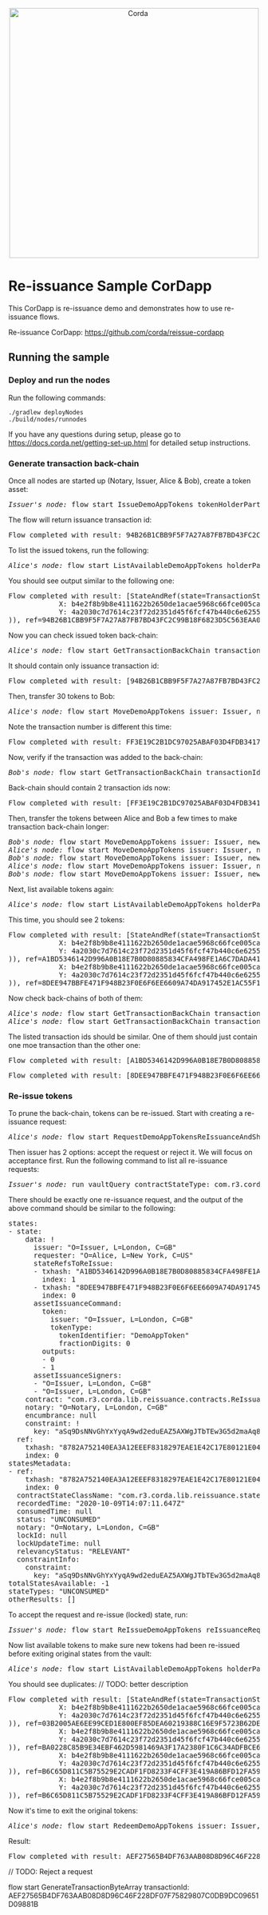<p align="center">	
  <img src="https://www.corda.net/wp-content/uploads/2016/11/fg005_corda_b.png" alt="Corda" width="500">	
</p>

# Re-issuance Sample CorDapp 
This CorDapp is re-issuance demo and demonstrates how to use re-issuance flows.

Re-issuance CorDapp: https://github.com/corda/reissue-cordapp

## Running the sample

### Deploy and run the nodes
Run the following commands:
```
./gradlew deployNodes
./build/nodes/runnodes
```
If you have any questions during setup, please go to https://docs.corda.net/getting-set-up.html for detailed setup 
instructions.

### Generate transaction back-chain
Once all nodes are started up (Notary, Issuer, Alice & Bob), create a token asset:
<pre>
<i>Issuer's node:</i> flow start IssueDemoAppTokens tokenHolderParty: Alice, tokenAmount: 50
</pre>
The flow will return issuance transaction id:
<pre>
Flow completed with result: 94B26B1CBB9F5F7A27A87FB7BD43FC2C99B18F6823D5C563EAA01DB721808CD8
</pre>

To list the issued tokens, run the following:
<pre>
<i>Alice's node:</i> flow start ListAvailableDemoAppTokens holderParty: Alice, encumbered: null
</pre>

You should see output similar to the following one:
<pre>
Flow completed with result: [StateAndRef(state=TransactionState(data=50 TokenType(tokenIdentifier='DemoAppToken', fractionDigits=0) issued by Issuer held by Alice, contract=com.r3.corda.lib.tokens.contracts.FungibleTokenContract, notary=O=Notary, L=London, C=GB, encumbrance=null, constraint=SignatureAttachmentConstraint(key=EC Public Key [5a:9f:70:fd:5f:d4:26:ed:55:66:42:78:a8:ee:09:ff:57:33:7e:e4]
            X: b4e2f8b9b8e4111622b2650de1acae5968c66fce005ca82a884d89c04e803d24
            Y: 4a2030c7d7614c23f72d2351d45f6fcf47b440c6e6255871206c5bd2e91c5adb
)), ref=94B26B1CBB9F5F7A27A87FB7BD43FC2C99B18F6823D5C563EAA01DB721808CD8(0))]
</pre>

Now you can check issued token back-chain:
<pre>
<i>Alice's node:</i> flow start GetTransactionBackChain transactionId: 94B26B1CBB9F5F7A27A87FB7BD43FC2C99B18F6823D5C563EAA01DB721808CD8
</pre>
It should contain only issuance transaction id:
<pre>
Flow completed with result: [94B26B1CBB9F5F7A27A87FB7BD43FC2C99B18F6823D5C563EAA01DB721808CD8]
</pre>

Then, transfer 30 tokens to Bob:
<pre>
<i>Alice's node:</i> flow start MoveDemoAppTokens issuer: Issuer, newTokenHolderParty: Bob, tokenAmount: 30 
</pre>
Note the transaction number is different this time: 
<pre>
Flow completed with result: FF3E19C2B1DC97025ABAF03D4FDB341769E1D2A02BE11AC13D9EB036B4D99C3F
</pre>

Now, verify if the transaction was added to the back-chain:
<pre>
<i>Bob's node:</i> flow start GetTransactionBackChain transactionId: FF3E19C2B1DC97025ABAF03D4FDB341769E1D2A02BE11AC13D9EB036B4D99C3F
</pre>
Back-chain should contain 2 transaction ids now:
<pre>
Flow completed with result: [FF3E19C2B1DC97025ABAF03D4FDB341769E1D2A02BE11AC13D9EB036B4D99C3F, 94B26B1CBB9F5F7A27A87FB7BD43FC2C99B18F6823D5C563EAA01DB721808CD8]
</pre>

Then, transfer the tokens between Alice and Bob a few times to make transaction back-chain longer:
<pre>
<i>Bob's node:</i> flow start MoveDemoAppTokens issuer: Issuer, newTokenHolderParty: Alice, tokenAmount: 20 
<i>Alice's node:</i> flow start MoveDemoAppTokens issuer: Issuer, newTokenHolderParty: Bob, tokenAmount: 15
<i>Bob's node:</i> flow start MoveDemoAppTokens issuer: Issuer, newTokenHolderParty: Alice, tokenAmount: 25
<i>Alice's node:</i> flow start MoveDemoAppTokens issuer: Issuer, newTokenHolderParty: Bob, tokenAmount: 35
<i>Bob's node:</i> flow start MoveDemoAppTokens issuer: Issuer, newTokenHolderParty: Alice, tokenAmount: 10
</pre>

Next, list available tokens again:
<pre>
<i>Alice's node:</i> flow start ListAvailableDemoAppTokens holderParty: Alice, encumbered: null
</pre>

This time, you should see 2 tokens:
<pre>
Flow completed with result: [StateAndRef(state=TransactionState(data=15 TokenType(tokenIdentifier='DemoAppToken', fractionDigits=0) issued by Issuer held by Alice, contract=com.r3.corda.lib.tokens.contracts.FungibleTokenContract, notary=O=Notary, L=London, C=GB, encumbrance=null, constraint=SignatureAttachmentConstraint(key=EC Public Key [5a:9f:70:fd:5f:d4:26:ed:55:66:42:78:a8:ee:09:ff:57:33:7e:e4]
            X: b4e2f8b9b8e4111622b2650de1acae5968c66fce005ca82a884d89c04e803d24
            Y: 4a2030c7d7614c23f72d2351d45f6fcf47b440c6e6255871206c5bd2e91c5adb
)), ref=A1BD5346142D996A0B18E7B0D80885834CFA498FE1A6C7DADA4121038A0AA266(1)), StateAndRef(state=TransactionState(data=10 TokenType(tokenIdentifier='DemoAppToken', fractionDigits=0) issued by Issuer held by Alice, contract=com.r3.corda.lib.tokens.contracts.FungibleTokenContract, notary=O=Notary, L=London, C=GB, encumbrance=null, constraint=SignatureAttachmentConstraint(key=EC Public Key [5a:9f:70:fd:5f:d4:26:ed:55:66:42:78:a8:ee:09:ff:57:33:7e:e4]
            X: b4e2f8b9b8e4111622b2650de1acae5968c66fce005ca82a884d89c04e803d24
            Y: 4a2030c7d7614c23f72d2351d45f6fcf47b440c6e6255871206c5bd2e91c5adb
)), ref=8DEE947BBFE471F948B23F0E6F6EE6609A74DA917452E1AC55F1C5A4DBC63DC2(0))]
</pre>

Now check back-chains of both of them:
<pre>
<i>Alice's node:</i> flow start GetTransactionBackChain transactionId: A1BD5346142D996A0B18E7B0D80885834CFA498FE1A6C7DADA4121038A0AA266
<i>Alice's node:</i> flow start GetTransactionBackChain transactionId: 8DEE947BBFE471F948B23F0E6F6EE6609A74DA917452E1AC55F1C5A4DBC63DC2
</pre>

The listed transaction ids should be similar. One of them should just contain one moe transaction than the other one:
<pre>
Flow completed with result: [A1BD5346142D996A0B18E7B0D80885834CFA498FE1A6C7DADA4121038A0AA266, 6A97780E6369331578BCD57EFAB3444E9F30A4952CDDA45DEC783C3B41A9CB3F, ED8CA5F2BE309C3B14D3EE37740A2014A9EE0425B77F454A3E510C6F9D771D36, 13DD900D89E80F5605DA3BB52EDFA49E6869610F811A7E41C0BAA25ECFB0FAF5, FF3E19C2B1DC97025ABAF03D4FDB341769E1D2A02BE11AC13D9EB036B4D99C3F, 94B26B1CBB9F5F7A27A87FB7BD43FC2C99B18F6823D5C563EAA01DB721808CD8]
</pre>
<pre>
Flow completed with result: [8DEE947BBFE471F948B23F0E6F6EE6609A74DA917452E1AC55F1C5A4DBC63DC2, A1BD5346142D996A0B18E7B0D80885834CFA498FE1A6C7DADA4121038A0AA266, 6A97780E6369331578BCD57EFAB3444E9F30A4952CDDA45DEC783C3B41A9CB3F, ED8CA5F2BE309C3B14D3EE37740A2014A9EE0425B77F454A3E510C6F9D771D36, 13DD900D89E80F5605DA3BB52EDFA49E6869610F811A7E41C0BAA25ECFB0FAF5, FF3E19C2B1DC97025ABAF03D4FDB341769E1D2A02BE11AC13D9EB036B4D99C3F, 94B26B1CBB9F5F7A27A87FB7BD43FC2C99B18F6823D5C563EAA01DB721808CD8]</pre>

### Re-issue tokens

To prune the back-chain, tokens can be re-issued. Start with creating a re-issuance request:
<pre>
<i>Alice's node:</i> flow start RequestDemoAppTokensReIssuanceAndShareRequiredTransactions issuer: Issuer, stateRefStringsToReIssue: [A1BD5346142D996A0B18E7B0D80885834CFA498FE1A6C7DADA4121038A0AA266(1), 8DEE947BBFE471F948B23F0E6F6EE6609A74DA917452E1AC55F1C5A4DBC63DC2(0)]
</pre>

Then issuer has 2 options: accept the request or reject it. We will focus on acceptance first. Run the following 
command to list all re-issuance requests:
<pre>
<i>Issuer's node:</i> run vaultQuery contractStateType: com.r3.corda.lib.reissuance.states.ReIssuanceRequest
</pre>

There should be exactly one re-issuance request, and the output of the above command should be similar to the following:
<pre>
states:
- state:
    data: !<com.r3.corda.lib.reissuance.states.ReIssuanceRequest>
      issuer: "O=Issuer, L=London, C=GB"
      requester: "O=Alice, L=New York, C=US"
      stateRefsToReIssue:
      - txhash: "A1BD5346142D996A0B18E7B0D80885834CFA498FE1A6C7DADA4121038A0AA266"
        index: 1
      - txhash: "8DEE947BBFE471F948B23F0E6F6EE6609A74DA917452E1AC55F1C5A4DBC63DC2"
        index: 0
      assetIssuanceCommand:
        token:
          issuer: "O=Issuer, L=London, C=GB"
          tokenType:
            tokenIdentifier: "DemoAppToken"
            fractionDigits: 0
        outputs:
        - 0
        - 1
      assetIssuanceSigners:
      - "O=Issuer, L=London, C=GB"
      - "O=Issuer, L=London, C=GB"
    contract: "com.r3.corda.lib.reissuance.contracts.ReIssuanceRequestContract"
    notary: "O=Notary, L=London, C=GB"
    encumbrance: null
    constraint: !<net.corda.core.contracts.SignatureAttachmentConstraint>
      key: "aSq9DsNNvGhYxYyqA9wd2eduEAZ5AXWgJTbTEw3G5d2maAq8vtLE4kZHgCs5jcB1N31cx1hpsLeqG2ngSysVHqcXhbNts6SkRWDaV7xNcr6MtcbufGUchxredBb6"
  ref:
    txhash: "8782A752140EA3A12EEEF8318297EAE1E42C17E80121E0468CAB7C3A7A307630"
    index: 0
statesMetadata:
- ref:
    txhash: "8782A752140EA3A12EEEF8318297EAE1E42C17E80121E0468CAB7C3A7A307630"
    index: 0
  contractStateClassName: "com.r3.corda.lib.reissuance.states.ReIssuanceRequest"
  recordedTime: "2020-10-09T14:07:11.647Z"
  consumedTime: null
  status: "UNCONSUMED"
  notary: "O=Notary, L=London, C=GB"
  lockId: null
  lockUpdateTime: null
  relevancyStatus: "RELEVANT"
  constraintInfo:
    constraint:
      key: "aSq9DsNNvGhYxYyqA9wd2eduEAZ5AXWgJTbTEw3G5d2maAq8vtLE4kZHgCs5jcB1N31cx1hpsLeqG2ngSysVHqcXhbNts6SkRWDaV7xNcr6MtcbufGUchxredBb6"
totalStatesAvailable: -1
stateTypes: "UNCONSUMED"
otherResults: []
</pre>

To accept the request and re-issue (locked) state, run:
<pre>
<i>Issuer's node:</i> flow start ReIssueDemoAppTokens reIssuanceRequestRefString: 8782A752140EA3A12EEEF8318297EAE1E42C17E80121E0468CAB7C3A7A307630(0)
</pre>

Now list available tokens to make sure new tokens had been re-issued before exiting original states from the vault:
<pre>
<i>Alice's node:</i> flow start ListAvailableDemoAppTokens holderParty: Alice, encumbered: null
</pre>

You should see duplicates: // TODO: better description
<pre>
Flow completed with result: [StateAndRef(state=TransactionState(data=15 TokenType(tokenIdentifier='DemoAppToken', fractionDigits=0) issued by Issuer held by Alice, contract=com.r3.corda.lib.tokens.contracts.FungibleTokenContract, notary=O=Notary, L=London, C=GB, encumbrance=null, constraint=SignatureAttachmentConstraint(key=EC Public Key [5a:9f:70:fd:5f:d4:26:ed:55:66:42:78:a8:ee:09:ff:57:33:7e:e4]
            X: b4e2f8b9b8e4111622b2650de1acae5968c66fce005ca82a884d89c04e803d24
            Y: 4a2030c7d7614c23f72d2351d45f6fcf47b440c6e6255871206c5bd2e91c5adb
)), ref=03B2005AE6EE99CED1E800EF85DEA60219388C16E9F5723B62DE4539B622EC1F(1)), StateAndRef(state=TransactionState(data=10 TokenType(tokenIdentifier='DemoAppToken', fractionDigits=0) issued by Issuer held by Alice, contract=com.r3.corda.lib.tokens.contracts.FungibleTokenContract, notary=O=Notary, L=London, C=GB, encumbrance=null, constraint=SignatureAttachmentConstraint(key=EC Public Key [5a:9f:70:fd:5f:d4:26:ed:55:66:42:78:a8:ee:09:ff:57:33:7e:e4]
            X: b4e2f8b9b8e4111622b2650de1acae5968c66fce005ca82a884d89c04e803d24
            Y: 4a2030c7d7614c23f72d2351d45f6fcf47b440c6e6255871206c5bd2e91c5adb
)), ref=BA0228C85B9E34EBF462D5981469A3F17A2380F1C6C34ADFBCE6631C24F74ADA(0)), StateAndRef(state=TransactionState(data=15 TokenType(tokenIdentifier='DemoAppToken', fractionDigits=0) issued by Issuer held by Alice, contract=com.r3.corda.lib.tokens.contracts.FungibleTokenContract, notary=O=Notary, L=London, C=GB, encumbrance=1, constraint=SignatureAttachmentConstraint(key=EC Public Key [5a:9f:70:fd:5f:d4:26:ed:55:66:42:78:a8:ee:09:ff:57:33:7e:e4]
            X: b4e2f8b9b8e4111622b2650de1acae5968c66fce005ca82a884d89c04e803d24
            Y: 4a2030c7d7614c23f72d2351d45f6fcf47b440c6e6255871206c5bd2e91c5adb
)), ref=B6C65D811C5B75529E2CADF1FD8233F4CFF3E419A86BFD12FA59568214FDCC3B(0)), StateAndRef(state=TransactionState(data=10 TokenType(tokenIdentifier='DemoAppToken', fractionDigits=0) issued by Issuer held by Alice, contract=com.r3.corda.lib.tokens.contracts.FungibleTokenContract, notary=O=Notary, L=London, C=GB, encumbrance=2, constraint=SignatureAttachmentConstraint(key=EC Public Key [5a:9f:70:fd:5f:d4:26:ed:55:66:42:78:a8:ee:09:ff:57:33:7e:e4]
            X: b4e2f8b9b8e4111622b2650de1acae5968c66fce005ca82a884d89c04e803d24
            Y: 4a2030c7d7614c23f72d2351d45f6fcf47b440c6e6255871206c5bd2e91c5adb
)), ref=B6C65D811C5B75529E2CADF1FD8233F4CFF3E419A86BFD12FA59568214FDCC3B(1))]
</pre>

Now it's time to exit the original tokens:
<pre>
<i>Alice's node:</i> flow start RedeemDemoAppTokens issuer: Issuer, encumbered: null, tokensNum: null, tokenRefsStrings: [A1BD5346142D996A0B18E7B0D80885834CFA498FE1A6C7DADA4121038A0AA266(1), 8DEE947BBFE471F948B23F0E6F6EE6609A74DA917452E1AC55F1C5A4DBC63DC2(0)]
</pre>

Result:
<pre>
Flow completed with result: AEF27565B4DF763AAB08D8D96C46F228DF07F75829807C0DB9DC09651D09881B
</pre>


// TODO: Reject a request

flow start GenerateTransactionByteArray transactionId: AEF27565B4DF763AAB08D8D96C46F228DF07F75829807C0DB9DC09651D09881B